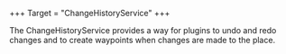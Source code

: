 +++
Target = "ChangeHistoryService"
+++

The ChangeHistoryService provides a way for plugins to undo and redo changes and to create waypoints when changes are made to the place.